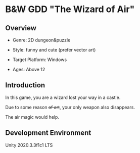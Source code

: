 # B&W GDD "The Wizard of Air"

## Overview

+   Genre: 2D dungeon&puzzle

+   Style: funny and cute (prefer vector art)

+   Target Platform: Windows

+   Ages: Above 12




## Introduction

In this game, you are a wizard lost your way in a castle.

Due to some reason ~~of art~~, your only weapon also disappears.

The air magic would help.







## Development Environment

Unity 2020.3.3f1c1 LTS

